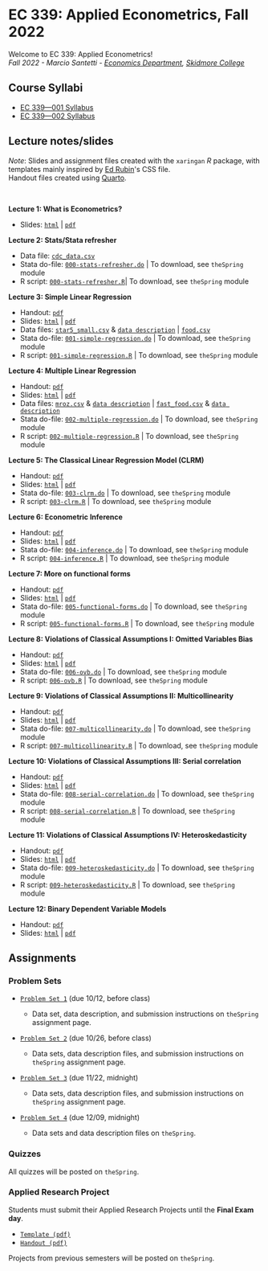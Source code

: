 # EC 339: Applied Econometrics, Fall 2022

Welcome to EC 339: Applied Econometrics!<br>
*Fall 2022 - Marcio Santetti - [Economics Department](https://www.skidmore.edu/economics/), [Skidmore College](https://www.skidmore.edu/)*


## Course Syllabi

- [EC 339&mdash;001 Syllabus](https://raw.githack.com/marciosantetti/ec339-f22/main/syllabus/ec339-syllabus-f22.pdf)
- [EC 339&mdash;002 Syllabus](https://raw.githack.com/marciosantetti/ec339-f22/main/syllabus/ec-339-s2-syllabus-f22.pdf)

## Lecture notes/slides

*Note*: Slides and assignment files created with the `xaringan` *R* package, with templates mainly inspired by [Ed Rubin](https://github.com/edrubin)'s CSS file. <br>
Handout files created using [Quarto](https://quarto.org/).

<br>

**Lecture 1: What is Econometrics?**

  - Slides: [`html`](https://raw.githack.com/marciosantetti/ec339-f22/main/lectures/000-stats-refresher/000-what-is-econometrics.html) | [`pdf`](https://raw.githack.com/marciosantetti/ec339-f22/main/lectures/000-stats-refresher/000-what-is-econometrics.pdf)

**Lecture 2: Stats/Stata refresher**

  - Data file: [`cdc_data.csv`](https://raw.githack.com/marciosantetti/ec339-f22/main/lectures/000-stats-refresher/cdc_data.csv)
  - Stata do-file: [`000-stats-refresher.do`](https://github.com/marciosantetti/ec339-f22/blob/main/lectures/000-stats-refresher/000-stats-refresher.do) | To download, see `theSpring` module
  - R script: [`000-stats-refresher.R`](https://github.com/marciosantetti/ec339-f22/blob/main/lectures/000-stats-refresher/000-stats-refresher.R)| To download, see `theSpring` module
  
 **Lecture 3: Simple Linear Regression**
 
  - Handout: [`pdf`](https://raw.githack.com/marciosantetti/ec339-f22/main/lectures/001-simple-regression/simple-regression.pdf)
  - Slides: [`html`](https://raw.githack.com/marciosantetti/ec339-f22/main/lectures/001-simple-regression/001-simple-regression.html) | [`pdf`](https://raw.githack.com/marciosantetti/ec339-f22/main/lectures/001-simple-regression/001-simple-regression.pdf)
  - Data files: [`star5_small.csv`](https://raw.githack.com/marciosantetti/ec339-f22/main/lectures/001-simple-regression/star5_small.csv) & [`data description`](https://raw.githack.com/marciosantetti/ec339-f22/main/lectures/001-simple-regression/star5_small%20copy.txt) | [`food.csv`](https://raw.githubusercontent.com/marciosantetti/ec339-f22/main/lectures/001-simple-regression/food.csv)
  - Stata do-file: [`001-simple-regression.do`](https://github.com/marciosantetti/ec339-f22/blob/main/lectures/001-simple-regression/001-simple-regression.do) | To download, see `theSpring` module
  - R script: [`001-simple-regression.R`](https://github.com/marciosantetti/ec339-f22/blob/main/lectures/001-simple-regression/001-simple-regression.R) | To download, see `theSpring` module 


**Lecture 4: Multiple Linear Regression**

  - Handout: [`pdf`](https://raw.githack.com/marciosantetti/ec339-f22/main/lectures/002-multiple-regression/multiple-regression.pdf)
  - Slides: [`html`](https://raw.githack.com/marciosantetti/ec339-f22/main/lectures/002-multiple-regression/002-multiple-regression.html) | [`pdf`](https://raw.githack.com/marciosantetti/ec339-f22/main/lectures/002-multiple-regression/002-multiple-regression.pdf)
  - Data files: [`mroz.csv`](https://raw.githack.com/marciosantetti/ec339-f22/main/lectures/002-multiple-regression/mroz.csv) & [`data description`](https://raw.githubusercontent.com/marciosantetti/ec339-f22/main/lectures/002-multiple-regression/mroz.txt) | [`fast_food.csv`](https://raw.githack.com/marciosantetti/ec339-f22/main/lectures/002-multiple-regression/fast_food.csv) & [`data description`](https://raw.githubusercontent.com/marciosantetti/ec339-f22/main/lectures/002-multiple-regression/fast_food.txt)
  - Stata do-file: [`002-multiple-regression.do`](https://github.com/marciosantetti/ec339-f22/blob/main/lectures/002-multiple-regression/002-multiple-regression.do) | To download, see `theSpring` module 
  - R script: [`002-multiple-regression.R`](https://github.com/marciosantetti/ec339-f22/blob/main/lectures/002-multiple-regression/002-multiple-regression.R) | To download, see `theSpring` module 
  

**Lecture 5: The Classical Linear Regression Model (CLRM)**

  - Handout: [`pdf`](https://raw.githack.com/marciosantetti/ec339-f22/main/lectures/003-clrm/classical-model.pdf)
  - Slides: [`html`](https://raw.githack.com/marciosantetti/ec339-f22/main/lectures/003-clrm/003-clrm.html) | [`pdf`](https://raw.githack.com/marciosantetti/ec339-f22/main/lectures/003-clrm/003-clrm.pdf)
  - Stata do-file: [`003-clrm.do`](https://github.com/marciosantetti/ec339-f22/blob/main/lectures/003-clrm/003-clrm.do) | To download, see `theSpring` module 
  - R script: [`003-clrm.R`](https://github.com/marciosantetti/ec339-f22/blob/main/lectures/003-clrm/003-classical-model.R) | To download, see `theSpring` module 
  
  
**Lecture 6: Econometric Inference**

  - Handout: [`pdf`](https://raw.githack.com/marciosantetti/ec339-f22/main/lectures/004-inference/inference.pdf)
  - Slides: [`html`](https://raw.githack.com/marciosantetti/ec339-f22/main/lectures/004-inference/004-inference.html) | [`pdf`](https://raw.githack.com/marciosantetti/ec339-f22/main/lectures/004-inference/004-inference.pdf)
  - Stata do-file: [`004-inference.do`](https://github.com/marciosantetti/ec339-f22/blob/main/lectures/004-inference/004-inference.do) | To download, see `theSpring` module 
  - R script:  [`004-inference.R`](https://github.com/marciosantetti/ec339-f22/blob/main/lectures/004-inference/004-inference.R) | To download, see `theSpring` module 
  
 **Lecture 7: More on functional forms**
 
  - Handout: [`pdf`](https://raw.githack.com/marciosantetti/ec339-f22/main/lectures/005-functional-forms/more-functional-forms.pdf)
  - Slides: [`html`](https://raw.githack.com/marciosantetti/ec339-f22/main/lectures/005-functional-forms/005-functional-forms.html) | [`pdf`](https://raw.githack.com/marciosantetti/ec339-f22/main/lectures/005-functional-forms/005-functional-forms.pdf)
  - Stata do-file: [`005-functional-forms.do`](https://github.com/marciosantetti/ec339-f22/blob/main/lectures/005-functional-forms/005-functional-forms.do) | To download, see `theSpring` module
  - R script: [`005-functional-forms.R`](https://github.com/marciosantetti/ec339-f22/blob/main/lectures/005-functional-forms/005-functional-forms.R) | To download, see `theSpring` module
  
 **Lecture 8: Violations of Classical Assumptions I: Omitted Variables Bias**
 
  - Handout: [`pdf`](https://raw.githack.com/marciosantetti/ec339-f22/main/lectures/006-ovb/ovb.pdf)
  - Slides: [`html`](https://raw.githack.com/marciosantetti/ec339-f22/main/lectures/006-ovb/006-ovb.html) | [`pdf`](https://raw.githack.com/marciosantetti/ec339-f22/main/lectures/006-ovb/006-ovb2.pdf)
  - Stata do-file: [`006-ovb.do`](https://github.com/marciosantetti/ec339-f22/blob/main/lectures/006-ovb/006-ovb.do) | To download, see `theSpring` module
  - R script: [`006-ovb.R`](https://github.com/marciosantetti/ec339-f22/blob/main/lectures/006-ovb/006-ovb.R) | To download, see `theSpring` module 
  
  
**Lecture 9: Violations of Classical Assumptions II: Multicollinearity**

  - Handout: [`pdf`](https://raw.githack.com/marciosantetti/ec339-f22/main/lectures/007-multicollinearity/multicollinearity.pdf)
  - Slides: [`html`](https://raw.githack.com/marciosantetti/ec339-f22/main/lectures/007-multicollinearity/007-multicollinearity.html) | [`pdf`](https://raw.githack.com/marciosantetti/ec339-f22/main/lectures/007-multicollinearity/007-multicollinearity.pdf)
  - Stata do-file: [`007-multicollinearity.do`](https://github.com/marciosantetti/ec339-f22/blob/main/lectures/007-multicollinearity/007-multicollinearity.do) | To download, see `theSpring` module
  - R script: [`007-multicollinearity.R`](https://github.com/marciosantetti/ec339-f22/blob/main/lectures/007-multicollinearity/007-multicollinearity.R) | To download, see `theSpring` module
  
  
**Lecture 10: Violations of Classical Assumptions III: Serial correlation**

  - Handout: [`pdf`](https://raw.githack.com/marciosantetti/ec339-f22/main/lectures/008-serial-correlation/serial-correlation.pdf)
  - Slides: [`html`](https://raw.githack.com/marciosantetti/ec339-f22/main/lectures/008-serial-correlation/008-serial-correlation.html) | [`pdf`](https://raw.githack.com/marciosantetti/ec339-f22/main/lectures/008-serial-correlation/008-serial-correlation.pdf)
  - Stata do-file: [`008-serial-correlation.do`](https://github.com/marciosantetti/ec339-f22/blob/main/lectures/008-serial-correlation/008-serial-correlation.do) | To download, see `theSpring` module
  - R script: [`008-serial-correlation.R`](https://github.com/marciosantetti/ec339-f22/blob/main/lectures/008-serial-correlation/008-serial-correlation.R) | To download, see `theSpring` module
  
**Lecture 11: Violations of Classical Assumptions IV: Heteroskedasticity**

  - Handout: [`pdf`](https://raw.githack.com/marciosantetti/ec339-f22/main/lectures/009-heteroskedasticity/heteroskedasticity.pdf)
  - Slides: [`html`](https://raw.githack.com/marciosantetti/ec339-f22/main/lectures/009-heteroskedasticity/009-heteroskedasticity.html) | [`pdf`](https://raw.githack.com/marciosantetti/ec339-f22/main/lectures/009-heteroskedasticity/009-heteroskedasticity.pdf)
  - Stata do-file: [`009-heteroskedasticity.do`](https://github.com/marciosantetti/ec339-f22/blob/main/lectures/009-heteroskedasticity/009-heteroskedasticity.do) | To download, see `theSpring` module
  - R script: [`009-heteroskedasticity.R`](https://github.com/marciosantetti/ec339-f22/blob/main/lectures/009-heteroskedasticity/009-heteroskedasticity.R) | To download, see `theSpring` module
  

**Lecture 12: Binary Dependent Variable Models**

  - Handout: [`pdf`](https://raw.githack.com/marciosantetti/ec339-f22/main/lectures/010-binary-models/binary-models.pdf)
  - Slides: [`html`](https://raw.githack.com/marciosantetti/ec339-f22/main/lectures/010-binary-models/010-binary-models.html) | [`pdf`](https://raw.githack.com/marciosantetti/ec339-f22/main/lectures/010-binary-models/010-binary-models.pdf)

## Assignments


### Problem Sets

  - [`Problem Set 1`](https://raw.githack.com/marciosantetti/ec339-f22/main/problem-sets/ps1/ps1-f22.pdf) (due 10/12, before class)
    - Data set, data description, and submission instructions on `theSpring` assignment page.
    
  - [`Problem Set 2`](https://raw.githack.com/marciosantetti/ec339-f22/main/problem-sets/ps2/ps2-f22.pdf) (due 10/26, before class)
    - Data sets, data description files, and submission instructions on `theSpring` assignment page.
    
  - [`Problem Set 3`](https://raw.githack.com/marciosantetti/ec339-f22/main/problem-sets/ps3/ps3-f22.pdf) (due 11/22, midnight)
    - Data sets, data description files, and submission instructions on `theSpring` assignment page.
    
  - [`Problem Set 4`](https://raw.githack.com/marciosantetti/ec339-f22/main/problem-sets/ps4/ps4-f22.pdf) (due 12/09, midnight)
    - Data sets and data description files on `theSpring`.


### Quizzes

All quizzes will be posted on `theSpring`.


### Applied Research Project

 Students must submit their Applied Research Projects until the **Final Exam day**. 

  - [`Template (pdf)`](https://raw.githack.com/marciosantetti/ec339-f22/main/research-proj/research-proj-template.pdf)
  - [`Handout (pdf)`](https://raw.githack.com/marciosantetti/ec339-f22/main/research-proj/research-proj-handout.pdf)
  
 Projects from previous semesters will be posted on `theSpring`.



